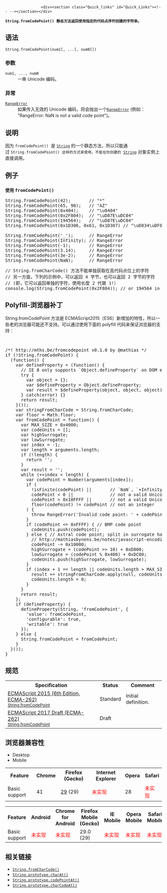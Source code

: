 
                
                  
                    <div><section class="Quick_links" id="Quick_Links"><!-- --></section></div>

<p><strong><code>String.fromCodePoint()&#xA0;&#x9759;&#x6001;&#x65B9;&#x6CD5;&#x8FD4;&#x56DE;&#x4F7F;&#x7528;&#x6307;&#x5B9A;&#x7684;&#x4EE3;&#x7801;&#x70B9;&#x5E8F;&#x5217;&#x521B;&#x5EFA;&#x7684;&#x5B57;&#x7B26;&#x4E32;&#x3002;</code></strong></p>

<h2 id="&#x8BED;&#x6CD5;">&#x8BED;&#x6CD5;</h2>

<pre class="syntaxbox"><code>String.fromCodePoint(<var>num1</var>[, ...[, <var>numN</var>]])</code></pre>

<h3 id="&#x53C2;&#x6570;">&#x53C2;&#x6570;</h3>

<dl>
 <dt><code>num1, ..., num<em>N</em></code></dt>
 <dd>&#x4E00;&#x4E32; Unicode &#x7F16;&#x7801;&#x3002;</dd>
</dl>

<h3 id="&#x5F02;&#x5E38;">&#x5F02;&#x5E38;</h3>

<dl>
 <dt><a title="RangeError&#x5BF9;&#x8C61;&#x6807;&#x660E;&#x4E00;&#x4E2A;&#x9519;&#x8BEF;&#xFF0C;&#x5F53;&#x4E00;&#x4E2A;&#x503C;&#x4E0D;&#x5728;&#x5176;&#x6240;&#x5141;&#x8BB8;&#x7684;&#x8303;&#x56F4;&#x6216;&#x8005;&#x96C6;&#x5408;&#x4E2D;&#x3002;" href="/zh-CN/docs/Web/JavaScript/Reference/Global_Objects/RangeError"><code>RangeError</code></a></dt>
 <dd>&#x5982;&#x679C;&#x4F20;&#x5165;&#x65E0;&#x6548;&#x7684; Unicode &#x7F16;&#x7801;&#xFF0C;&#x5C06;&#x4F1A;&#x629B;&#x51FA;&#x4E00;&#x4E2A;<a title="RangeError&#x5BF9;&#x8C61;&#x6807;&#x660E;&#x4E00;&#x4E2A;&#x9519;&#x8BEF;&#xFF0C;&#x5F53;&#x4E00;&#x4E2A;&#x503C;&#x4E0D;&#x5728;&#x5176;&#x6240;&#x5141;&#x8BB8;&#x7684;&#x8303;&#x56F4;&#x6216;&#x8005;&#x96C6;&#x5408;&#x4E2D;&#x3002;" href="/zh-CN/docs/Web/JavaScript/Reference/Global_Objects/RangeError"><code>RangeError</code></a> (&#x4F8B;&#x5982;&#xFF1A; &quot;RangeError: NaN is not a valid code point&quot;)&#x3002;</dd>
</dl>

<h2 id="&#x8BF4;&#x660E;">&#x8BF4;&#x660E;</h2>

<p>&#x56E0;&#x4E3A;&#xA0;<code>fromCodePoint()</code>&#xA0; &#x662F;&#xA0;<a title="&#x6B64;&#x9875;&#x9762;&#x4ECD;&#x672A;&#x88AB;&#x672C;&#x5730;&#x5316;, &#x671F;&#x5F85;&#x60A8;&#x7684;&#x7FFB;&#x8BD1;!" href="/zh-CN/docs/Web/JavaScript/Reference/String"><code>String</code></a> &#x7684;&#x4E00;&#x4E2A;&#x9759;&#x6001;&#x65B9;&#x6CD5;&#xFF0C;&#x6240;&#x4EE5;&#x53EA;&#x80FD;&#x901A;&#x8FC7;&#xA0;<code>String.fromCodePoint() &#x8FD9;&#x6837;&#x7684;&#x65B9;&#x5F0F;&#x6765;&#x4F7F;&#x7528;&#xFF0C;&#x4E0D;&#x80FD;&#x5728;&#x4F60;&#x521B;&#x5EFA;&#x7684;&#xA0;</code><a title="&#x6B64;&#x9875;&#x9762;&#x4ECD;&#x672A;&#x88AB;&#x672C;&#x5730;&#x5316;, &#x671F;&#x5F85;&#x60A8;&#x7684;&#x7FFB;&#x8BD1;!" href="/zh-CN/docs/Web/JavaScript/Reference/String"><code>String</code></a> &#x5BF9;&#x8C61;&#x5B9E;&#x4F8B;&#x4E0A;&#x76F4;&#x63A5;&#x8C03;&#x7528;&#x3002;</p>

<h2 id="&#x4F8B;&#x5B50;">&#x4F8B;&#x5B50;</h2>

<h3 id="&#x4F7F;&#x7528;_fromCodePoint()"><code><font face="Open Sans, Arial, sans-serif">&#x4F7F;&#x7528;&#xA0;</font>fromCodePoint()</code></h3>

<pre class="brush: js">String.fromCodePoint(42);       // &quot;*&quot;
String.fromCodePoint(65, 90);   // &quot;AZ&quot;
String.fromCodePoint(0x404);    // &quot;\u0404&quot;
String.fromCodePoint(0x2F804);  // &quot;\uD87E\uDC04&quot;
String.fromCodePoint(194564);   // &quot;\uD87E\uDC04&quot;
String.fromCodePoint(0x1D306, 0x61, 0x1D307) // &quot;\uD834\uDF06a\uD834\uDF07&quot;

String.fromCodePoint(&apos;_&apos;);      // RangeError
String.fromCodePoint(Infinity); // RangeError
String.fromCodePoint(-1);       // RangeError
String.fromCodePoint(3.14);     // RangeError
String.fromCodePoint(3e-2);     // RangeError
String.fromCodePoint(NaN);      // RangeError
</pre>

<pre class="brush: js">// String.fromCharCode() &#x65B9;&#x6CD5;&#x4E0D;&#x80FD;&#x5355;&#x72EC;&#x83B7;&#x53D6;&#x5728;&#x9AD8;&#x4EE3;&#x7801;&#x70B9;&#x4F4D;&#x4E0A;&#x7684;&#x5B57;&#x7B26;
// &#x53E6;&#x4E00;&#x65B9;&#x9762;&#xFF0C;&#x4E0B;&#x5217;&#x7684;&#x793A;&#x4F8B;&#x4E2D;&#xFF0C;&#x53EF;&#x4EE5;&#x8FD4;&#x56DE; 4 &#x5B57;&#x8282;&#xFF0C;&#x4E5F;&#x53EF;&#x4EE5;&#x8FD4;&#x56DE; 2 &#x5B57;&#x8282;&#x7684;&#x5B57;&#x7B26;
// (&#x5373;&#xFF0C;&#x5B83;&#x53EF;&#x4EE5;&#x8FD4;&#x56DE;&#x5355;&#x72EC;&#x7684;&#x5B57;&#x7B26;&#xFF0C;&#x4F7F;&#x7528;&#x957F;&#x5EA6; 2 &#x4EE3;&#x66FF; 1!&#xFF09; 
console.log(String.fromCodePoint(0x2F804)); // or 194564 in decimal
</pre>

<h2 id="Polyfill-&#x6D4F;&#x89C8;&#x5668;&#x8865;&#x4E01;">Polyfill-&#x6D4F;&#x89C8;&#x5668;&#x8865;&#x4E01;</h2>

<p>String.fromCodePoint &#x65B9;&#x6CD5;&#x662F; ECMAScript2015&#xFF08;ES6&#xFF09;&#x65B0;&#x589E;&#x52A0;&#x7684;&#x7279;&#x6027;&#xFF0C;&#x6240;&#x4EE5;&#x4E00;&#x4E9B;&#x8001;&#x7684;&#x6D4F;&#x89C8;&#x5668;&#x53EF;&#x80FD;&#x8FD8;&#x4E0D;&#x652F;&#x6301;&#x3002;&#x53EF;&#x4EE5;&#x901A;&#x8FC7;&#x4F7F;&#x7528;&#x4E0B;&#x9762;&#x7684; polyfill &#x4EE3;&#x7801;&#x6765;&#x4FDD;&#x8BC1;&#x6D4F;&#x89C8;&#x5668;&#x7684;&#x652F;&#x6301;&#xFF1A;</p>

<p>&#xA0;</p>

<pre class="brush: js">/*! http://mths.be/fromcodepoint v0.1.0 by @mathias */
if (!String.fromCodePoint) {
  (function() {
    var defineProperty = (function() {
      // IE 8 only supports `Object.defineProperty` on DOM elements
      try {
        var object = {};
        var $defineProperty = Object.defineProperty;
        var result = $defineProperty(object, object, object) &amp;&amp; $defineProperty;
      } catch(error) {}
      return result;
    }());
    var stringFromCharCode = String.fromCharCode;
    var floor = Math.floor;
    var fromCodePoint = function() {
      var MAX_SIZE = 0x4000;
      var codeUnits = [];
      var highSurrogate;
      var lowSurrogate;
      var index = -1;
      var length = arguments.length;
      if (!length) {
        return &apos;&apos;;
      }
      var result = &apos;&apos;;
      while (++index &lt; length) {
        var codePoint = Number(arguments[index]);
        if (
          !isFinite(codePoint) ||       // `NaN`, `+Infinity`, or `-Infinity`
          codePoint &lt; 0 ||              // not a valid Unicode code point
          codePoint &gt; 0x10FFFF ||       // not a valid Unicode code point
          floor(codePoint) != codePoint // not an integer
        ) {
          throw RangeError(&apos;Invalid code point: &apos; + codePoint);
        }
        if (codePoint &lt;= 0xFFFF) { // BMP code point
          codeUnits.push(codePoint);
        } else { // Astral code point; split in surrogate halves
          // http://mathiasbynens.be/notes/javascript-encoding#surrogate-formulae
          codePoint -= 0x10000;
          highSurrogate = (codePoint &gt;&gt; 10) + 0xD800;
          lowSurrogate = (codePoint % 0x400) + 0xDC00;
          codeUnits.push(highSurrogate, lowSurrogate);
        }
        if (index + 1 == length || codeUnits.length &gt; MAX_SIZE) {
          result += stringFromCharCode.apply(null, codeUnits);
          codeUnits.length = 0;
        }
      }
      return result;
    };
    if (defineProperty) {
      defineProperty(String, &apos;fromCodePoint&apos;, {
        &apos;value&apos;: fromCodePoint,
        &apos;configurable&apos;: true,
        &apos;writable&apos;: true
      });
    } else {
      String.fromCodePoint = fromCodePoint;
    }
  }());
}
</pre>

<h2 id="&#x89C4;&#x8303;">&#x89C4;&#x8303;</h2>

<table class="standard-table">
 <tbody>
  <tr>
   <th scope="col">Specification</th>
   <th scope="col">Status</th>
   <th scope="col">Comment</th>
  </tr>
  <tr>
   <td><a lang="en" hreflang="en" href="http://www.ecma-international.org/ecma-262/6.0/#sec-string.fromcodepoint" class="external">ECMAScript 2015 (6th Edition, ECMA-262)<br><small lang="zh-CN">String.fromCodePoint</small></a></td>
   <td><span class="spec-Standard">Standard</span></td>
   <td>Initial definition.</td>
  </tr>
  <tr>
   <td><a lang="en" hreflang="en" href="https://tc39.github.io/ecma262/#sec-string.fromcodepoint" class="external">ECMAScript 2017 Draft (ECMA-262)<br><small lang="zh-CN">String.fromCodePoint</small></a></td>
   <td><span class="spec-Draft">Draft</span></td>
   <td>&#xA0;</td>
  </tr>
 </tbody>
</table>

<h2 id="&#x6D4F;&#x89C8;&#x5668;&#x517C;&#x5BB9;&#x6027;">&#x6D4F;&#x89C8;&#x5668;&#x517C;&#x5BB9;&#x6027;</h2>

<div><div class="htab"> 
    <a name="AutoCompatibilityTable" id="AutoCompatibilityTable"></a> 
    <ul> 
        <li class="selected"><a>Desktop</a></li> 
        <li><a>Mobile</a></li> 
    </ul> 
</div></div>

<div id="compat-desktop">
<table class="compat-table">
 <tbody>
  <tr>
   <th>Feature</th>
   <th>Chrome</th>
   <th>Firefox (Gecko)</th>
   <th>Internet Explorer</th>
   <th>Opera</th>
   <th>Safari</th>
  </tr>
  <tr>
   <td>Basic support</td>
   <td>
    <p>41</p>
   </td>
   <td><a title="Released on 2014-04-29." href="/en-US/Firefox/Releases/29">29</a> (29)</td>
   <td><span style="color: #f00;">&#x672A;&#x5B9E;&#x73B0;</span></td>
   <td>28</td>
   <td><span style="color: #f00;">&#x672A;&#x5B9E;&#x73B0;</span></td>
  </tr>
 </tbody>
</table>
</div>

<div id="compat-mobile">
<table class="compat-table">
 <tbody>
  <tr>
   <th>Feature</th>
   <th>Android</th>
   <th>Chrome for Android</th>
   <th>Firefox Mobile (Gecko)</th>
   <th>IE Mobile</th>
   <th>Opera Mobile</th>
   <th>Safari Mobile</th>
  </tr>
  <tr>
   <td>Basic support</td>
   <td><span style="color: #f00;">&#x672A;&#x5B9E;&#x73B0;</span></td>
   <td><span style="color: #f00;">&#x672A;&#x5B9E;&#x73B0;</span></td>
   <td>29.0 (29)</td>
   <td><span style="color: #f00;">&#x672A;&#x5B9E;&#x73B0;</span></td>
   <td><span style="color: #f00;">&#x672A;&#x5B9E;&#x73B0;</span></td>
   <td><span style="color: #f00;">&#x672A;&#x5B9E;&#x73B0;</span></td>
  </tr>
 </tbody>
</table>
</div>

<h2 id="&#x76F8;&#x5173;&#x94FE;&#x63A5;">&#x76F8;&#x5173;&#x94FE;&#x63A5;</h2>

<ul>
 <li><a title="String.fromCharCode() &#x9759;&#x6001;&#x65B9;&#x6CD5;&#x6839;&#x636E;&#x6307;&#x5B9A;&#x7684; Unicode &#x7F16;&#x7801;&#x4E2D;&#x7684;&#x5E8F;&#x53F7;&#x503C;&#x6765;&#x8FD4;&#x56DE;&#x4E00;&#x4E2A;&#x5B57;&#x7B26;&#x4E32;&#x3002;" href="/zh-CN/docs/Web/JavaScript/Reference/Global_Objects/String/fromCharCode"><code>String.fromCharCode()</code></a></li>
 <li><a title="charAt() &#x65B9;&#x6CD5;&#x8FD4;&#x56DE;&#x5B57;&#x7B26;&#x4E32;&#x4E2D;&#x6307;&#x5B9A;&#x4F4D;&#x7F6E;&#x7684;&#x5B57;&#x7B26;&#x3002;" href="/zh-CN/docs/Web/JavaScript/Reference/Global_Objects/String/charAt"><code>String.prototype.charAt()</code></a></li>
 <li><a title="codePointAt() &#x65B9;&#x6CD5;&#x8FD4;&#x56DE;&#xA0;&#x4E00;&#x4E2A;&#xA0;Unicode &#x7F16;&#x7801;&#x70B9;&#x503C;&#x7684;&#x975E;&#x8D1F;&#x6574;&#x6570;&#x3002;" href="/zh-CN/docs/Web/JavaScript/Reference/Global_Objects/String/codePointAt"><code>String.prototype.codePointAt()</code></a></li>
 <li><a title="charCodeAt()&#xA0;&#x65B9;&#x6CD5;&#x8FD4;&#x56DE;0&#x5230;65535&#x4E4B;&#x95F4;&#x7684;&#x6574;&#x6570;&#xFF0C;&#x4EE3;&#x8868;&#x7D22;&#x5F15;&#x5904;&#x5B57;&#x7B26;&#x7684;UTF-16&#x7F16;&#x7801;&#x5355;&#x5143;&#xFF08;&#x5728;Unicode&#x7F16;&#x7801;&#x5355;&#x5143;&#x8868;&#x793A;&#x4E00;&#x4E2A;&#x5355;&#x4E00;&#x7684;UTF-16&#x7F16;&#x7801;&#x5355;&#x5143;&#x7684;&#x60C5;&#x51B5;&#x4E0B;&#xFF0C;UTF-16&#x7F16;&#x7801;&#x5355;&#x5143;&#x5339;&#x914D;Unicode&#x7F16;&#x7801;&#x5355;&#x5143;&#x3002;&#x5426;&#x5219;&#xFF0C;&#x6BD4;&#x5982;Unicode &#x7F16;&#x7801;&#x5355;&#x5143; &gt; 0x10000 &#x7684;&#x60C5;&#x51B5;&#x4E0B;&#xFF0C;&#x53EA;&#x80FD;&#x5339;&#x914D;Unicode&#x4EE3;&#x7406;&#x5BF9;&#x7684;&#x7B2C;&#x4E00;&#x4E2A;&#x7F16;&#x7801;&#x5355;&#x5143;&#xFF09;&#x3002;&#x5982;&#x679C;&#x4F60;&#x5E0C;&#x671B;&#x5F97;&#x5230;&#x6574;&#x70B9;&#x7F16;&#x7801;&#x503C;&#xFF0C;&#x4F7F;&#x7528;codePointAt()" href="/zh-CN/docs/Web/JavaScript/Reference/Global_Objects/String/charCodeAt"><code>String.prototype.charCodeAt()</code></a></li>
</ul>
                  
                
              